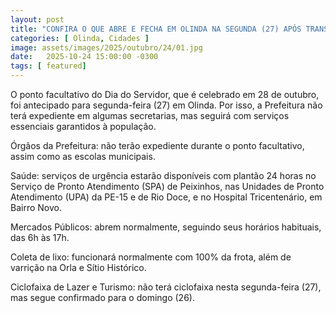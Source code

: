 ```yaml
---
layout: post
title: "CONFIRA O QUE ABRE E FECHA EM OLINDA NA SEGUNDA (27) APÓS TRANSFERÊNCIA DO PONTO FACULTATIVO DO DIA DO SERVIDOR"
categories: [ Olinda, Cidades ]
image: assets/images/2025/outubro/24/01.jpg
date:   2025-10-24 15:00:00 -0300
tags: [ featured]
---
```

O ponto facultativo do Dia do Servidor, que é celebrado em 28 de outubro, foi antecipado para segunda-feira (27) em Olinda. Por isso, a Prefeitura não terá expediente em algumas secretarias, mas seguirá com serviços essenciais garantidos à população.

Órgãos da Prefeitura: não terão expediente durante o ponto facultativo, assim como as escolas municipais.

Saúde: serviços de urgência estarão disponíveis com plantão 24 horas no Serviço de Pronto Atendimento (SPA) de Peixinhos, nas Unidades de Pronto Atendimento (UPA) da PE-15 e de Rio Doce, e no Hospital Tricentenário, em Bairro Novo.

Mercados Públicos: abrem normalmente, seguindo seus horários habituais, das 6h às 17h.

Coleta de lixo: funcionará normalmente com 100% da frota, além de varrição na Orla e Sítio Histórico.

Ciclofaixa de Lazer e Turismo: não terá ciclofaixa nesta segunda-feira (27), mas segue confirmado para o domingo (26).